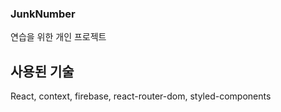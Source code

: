 ### JunkNumber
연습을 위한 개인 프로젝트


## 사용된 기술 

React, context, firebase, react-router-dom, styled-components
